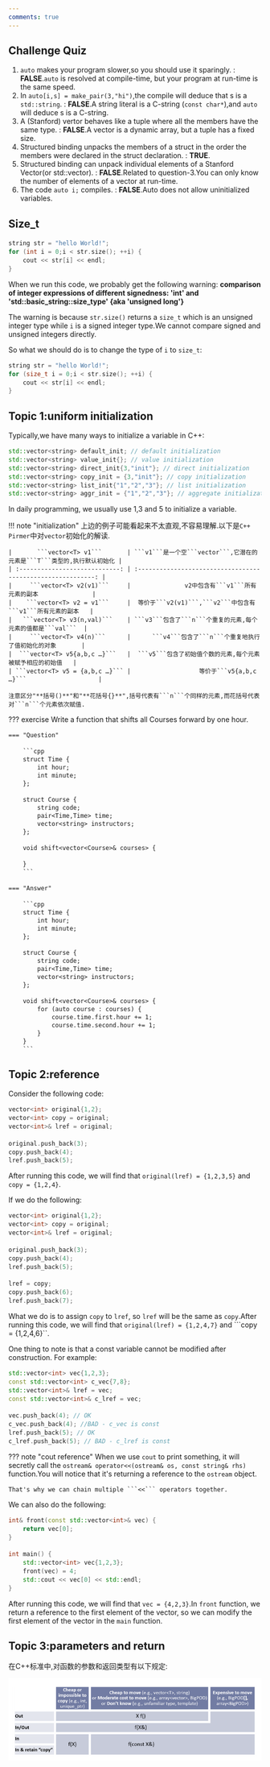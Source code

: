 ```yaml
---
comments: true
---
```


## Challenge Quiz

1. ```auto``` makes your program slower,so you should use it sparingly.
: **FALSE**.```auto``` is resolved at compile-time, but your program at run-time is the same speed.
2. In ```auto[i,s] = make_pair(3,"hi")```,the compile will deduce that s is a ```std::string```.
: **FALSE**.A string literal is a C-string (```const char*```),and ```auto``` will deduce s is a C-string.
3. A (Stanford) vertor behaves like a tuple where all the members have the same type.
: **FALSE**.A vector is a dynamic array, but a tuple has a fixed size.
4. Structured binding unpacks the members of a struct in the order the members were declared in the struct declaration.
: **TRUE**.
5. Structured binding can unpack individual elements of a Stanford Vector(or std::vector).
: **FALSE**.Related to question-3.You can only know the number of elements of a vector at run-time.
6. The code ```auto i;``` compiles.
: **FALSE**.Auto does not allow uninitialized variables.

## Size_t

```cpp
string str = "hello World!";
for (int i = 0;i < str.size(); ++i) {
    cout << str[i] << endl;
}
```

When we run this code, we probably get the following warning: **comparison of integer expressions of different signedness: 'int' and 'std::basic_string<char>::size_type' {aka 'unsigned long'}**

The warning is because `str.size()` returns a `size_t` which is an unsigned integer type while `i` is a signed integer type.We cannot compare signed and unsigned integers directly.

So what we should do is to change the type of `i` to `size_t`:

```cpp
string str = "hello World!";
for (size_t i = 0;i < str.size(); ++i) {
    cout << str[i] << endl;
}
```

## Topic 1:uniform initialization
Typically,we have many ways to initialize a variable in C++:

```cpp
std::vector<string> default_init; // default initialization
std::vector<string> value_init{}; // value initialization
std::vector<string> direct_init{3,"init"}; // direct initialization
std::vector<string> copy_init = {3,"init"}; // copy initialization
std::vector<string> list_init{"1","2","3"}; // list initialization
std::vector<string> aggr_init = {"1","2","3"}; // aggregate initialization
```

In daily programming, we usually use 1,3 and 5 to initialize a variable.

!!! note "initialization"
    上边的例子可能看起来不太直观,不容易理解.以下是```C++ Pirmer```中对```vector```初始化的解读.

    |       ```vector<T> v1```       | ```v1```是一个空```vector```,它潜在的元素是```T```类型的,执行默认初始化 |
    | :----------------------------: | :----------------------------------------------------------: |
    |     ```vector<T> v2(v1)```     |               v2中包含有```v1```所有元素的副本               |
    |    ```vector<T> v2 = v1```     |  等价于```v2(v1)```,```v2```中包含有```v1```所有元素的副本   |
    |   ```vector<T> v3(n,val)```    | ```v3```包含了```n```个重复的元素,每个元素的值都是```val```  |
    |     ```vector<T> v4(n)```      |      ```v4```包含了```n```个重复地执行了值初始化的对象       |
    |  ```vector<T> v5{a,b,c …}```   |  ```v5```包含了初始值个数的元素,每个元素被赋予相应的初始值   |
    | ```vector<T> v5 = {a,b,c …}``` |                   等价于```v5{a,b,c …}```                    |

    注意区分"**括号()**"和"**花括号{}**",括号代表有```n```个同样的元素,而花括号代表对```n```个元素依次赋值.

??? exercise
    Write a function that shifts all Courses forward by one hour.

    === "Question"

        ```cpp
        struct Time {
            int hour;
            int minute;
        };

        struct Course {
            string code;
            pair<Time,Time> time;
            vector<string> instructors;
        };

        void shift<vector<Course>& courses> {

        }
        ```

    === "Answer"

        ```cpp
        struct Time {
            int hour;
            int minute;
        };

        struct Course {
            string code;
            pair<Time,Time> time;
            vector<string> instructors;
        };

        void shift<vector<Course>& courses> {
            for (auto course : courses) {
                course.time.first.hour += 1;
                course.time.second.hour += 1;
            }
        }
        ```

## Topic 2:reference

Consider the following code:

```cpp
vector<int> original{1,2};
vector<int> copy = original;
vector<int>& lref = original;

original.push_back(3);
copy.push_back(4);
lref.push_back(5);
```

After running this code, we will find that ```original(lref) = {1,2,3,5}``` and ```copy = {1,2,4}```.

If we do the following:

```cpp
vector<int> original{1,2};
vector<int> copy = original;
vector<int>& lref = original;

original.push_back(3);
copy.push_back(4);
lref.push_back(5);

lref = copy;
copy.push_back(6);
lref.push_back(7);
```

What we do is to assign ```copy``` to ```lref```, so ```lref``` will be the same as ```copy```.After running this code, we will find that ```original(lref) = {1,2,4,7}``` and ```copy = {1,2,4,6}``.

One thing to note is that a const variable cannot be modified after construction. For example:

```cpp
std::vector<int> vec{1,2,3};
const std::vector<int> c_vec{7,8};
std::vector<int>& lref = vec;
const std::vector<int>& c_lref = vec;

vec.push_back(4); // OK
c_vec.push_back(4); //BAD - c_vec is const
lref.push_back(5); // OK
c_lref.push_back(5); // BAD - c_lref is const
```

??? note "cout reference"
    When we use ```cout``` to print something, it will secretly call the ```ostream& operator<<(ostream& os, const string& rhs)``` function.You will notice that it's returning a reference to the ```ostream``` object.

    That's why we can chain multiple ```<<``` operators together.

We can also do the following:

```cpp
int& front(const std::vector<int>& vec) {
    return vec[0];
}

int main() {
    std::vector<int> vec{1,2,3};
    front(vec) = 4;
    std::cout << vec[0] << std::endl;
}
```

After running this code, we will find that ```vec = {4,2,3}```.In ```front``` function, we return a reference to the first element of the vector, so we can modify the first element of the vector in the ```main``` function.

## Topic 3:parameters and return 
在C++标准中,对函数的参数和返回类型有以下规定:

![function](./figures/L3/return_rules.png)